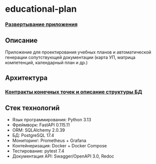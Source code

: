 # educational-plan

### [Развертывание приложения](./wiki/service-installation.md)

## Описание

Приложение для проектирования учебных планов и автоматической генерации сопутствующей документации (карта УП, матрица
компетенций, календарный план и др.)

## Архитектура

### [Контракты конечных точек и описание структуры БД](./wiki/contracts)

## Стек технологий

- Язык программирования: Python 3.13
- Фреймворк: FastAPI 0.115.11
- ORM: SQLAlchemy 2.0.39
- БД: PostgreSQL 17.4
- Мониторинг: Prometheus + Grafana
- Контейнеризация: Docker + Docker Compose
- Тестирование: pytest 7.4
- Документация API: Swagger/OpenAPI 3.0, Redoc